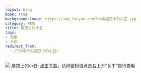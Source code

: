 ```yaml
---
layout: blog
book: true
background-image: https://img.locyoo.com/book屋顶上的小丑.jpg
category: 书籍
title: 屋顶上的小丑
tags:
- 书籍
- 小说
redirect_from:
  - /2024/03/屋顶上的小丑/
---
```

![](https://img.locyoo.com/book屋顶上的小丑.jpg)
屋顶上的小丑: <a name = "ref1" href="https://url18.ctfile.com/f/50983618-1050121762-5c693c?p=3619">点击下载</a>，访问密码请点击右上方“关于”自行查看